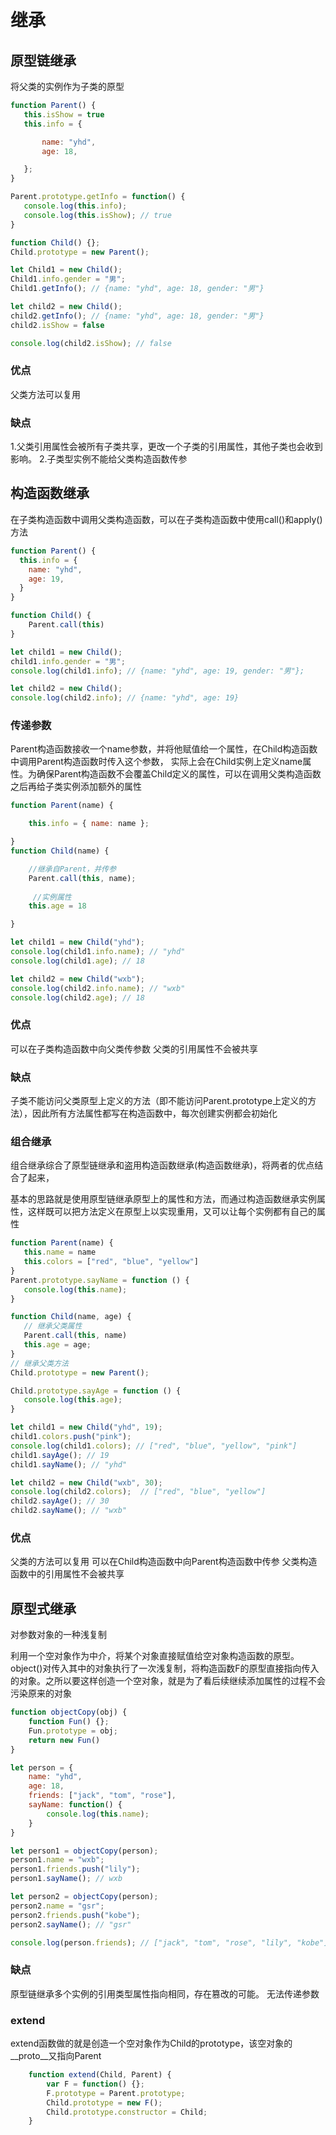 # 继承

## 原型链继承

将父类的实例作为子类的原型
``` javascript 
function Parent() {
   this.isShow = true
   this.info = {

       name: "yhd",
       age: 18,

   }; 
}

Parent.prototype.getInfo = function() {
   console.log(this.info); 
   console.log(this.isShow); // true
}

function Child() {}; 
Child.prototype = new Parent(); 

let Child1 = new Child(); 
Child1.info.gender = "男"; 
Child1.getInfo(); // {name: "yhd", age: 18, gender: "男"}

let child2 = new Child(); 
child2.getInfo(); // {name: "yhd", age: 18, gender: "男"}
child2.isShow = false

console.log(child2.isShow); // false

```

### 优点

父类方法可以复用

### 缺点

1.父类引用属性会被所有子类共享，更改一个子类的引用属性，其他子类也会收到影响。
2.子类型实例不能给父类构造函数传参

## 构造函数继承

在子类构造函数中调用父类构造函数，可以在子类构造函数中使用call()和apply()方法

``` javascript
function Parent() {
  this.info = {
    name: "yhd",
    age: 19,
  }
}

function Child() {
    Parent.call(this)
}

let child1 = new Child();
child1.info.gender = "男";
console.log(child1.info); // {name: "yhd", age: 19, gender: "男"};

let child2 = new Child();
console.log(child2.info); // {name: "yhd", age: 19}
```

### 传递参数

Parent构造函数接收一个name参数，并将他赋值给一个属性，在Child构造函数中调用Parent构造函数时传入这个参数， 实际上会在Child实例上定义name属性。为确保Parent构造函数不会覆盖Child定义的属性，可以在调用父类构造函数之后再给子类实例添加额外的属性

``` javascript 
function Parent(name) {

    this.info = { name: name };

}
function Child(name) {

    //继承自Parent，并传参
    Parent.call(this, name);
    
     //实例属性
    this.age = 18

}

let child1 = new Child("yhd"); 
console.log(child1.info.name); // "yhd"
console.log(child1.age); // 18

let child2 = new Child("wxb"); 
console.log(child2.info.name); // "wxb"
console.log(child2.age); // 18

```

### 优点

可以在子类构造函数中向父类传参数
父类的引用属性不会被共享

### 缺点

子类不能访问父类原型上定义的方法（即不能访问Parent.prototype上定义的方法），因此所有方法属性都写在构造函数中，每次创建实例都会初始化

### 组合继承

组合继承综合了原型链继承和盗用构造函数继承(构造函数继承)，将两者的优点结合了起来，

基本的思路就是使用原型链继承原型上的属性和方法，而通过构造函数继承实例属性，这样既可以把方法定义在原型上以实现重用，又可以让每个实例都有自己的属性

``` javascript 
function Parent(name) {
   this.name = name
   this.colors = ["red", "blue", "yellow"]
}
Parent.prototype.sayName = function () {
   console.log(this.name);
}

function Child(name, age) {
   // 继承父类属性
   Parent.call(this, name)
   this.age = age;
}
// 继承父类方法
Child.prototype = new Parent();

Child.prototype.sayAge = function () {
   console.log(this.age);
}

let child1 = new Child("yhd", 19);
child1.colors.push("pink");
console.log(child1.colors); // ["red", "blue", "yellow", "pink"]
child1.sayAge(); // 19
child1.sayName(); // "yhd"

let child2 = new Child("wxb", 30);
console.log(child2.colors);  // ["red", "blue", "yellow"]
child2.sayAge(); // 30
child2.sayName(); // "wxb"
```

### 优点

父类的方法可以复用
可以在Child构造函数中向Parent构造函数中传参
父类构造函数中的引用属性不会被共享

## 原型式继承

对参数对象的一种浅复制

利用一个空对象作为中介，将某个对象直接赋值给空对象构造函数的原型。
object()对传入其中的对象执行了一次浅复制，将构造函数F的原型直接指向传入的对象。之所以要这样创造一个空对象，就是为了看后续继续添加属性的过程不会污染原来的对象

```javascript
function objectCopy(obj) {
    function Fun() {};
    Fun.prototype = obj;
    return new Fun()
}

let person = {
    name: "yhd",
    age: 18,
    friends: ["jack", "tom", "rose"],
    sayName: function() {
        console.log(this.name);
    }
}

let person1 = objectCopy(person);
person1.name = "wxb";
person1.friends.push("lily");
person1.sayName(); // wxb

let person2 = objectCopy(person);
person2.name = "gsr";
person2.friends.push("kobe");
person2.sayName(); // "gsr"

console.log(person.friends); // ["jack", "tom", "rose", "lily", "kobe"]
```
### 缺点
原型链继承多个实例的引用类型属性指向相同，存在篡改的可能。
无法传递参数

### extend
extend函数做的就是创造一个空对象作为Child的prototype，该空对象的__proto__又指向Parent

```javascript
    function extend(Child, Parent) {
        var F = function() {};
        F.prototype = Parent.prototype;
        Child.prototype = new F();
        Child.prototype.constructor = Child;
    }
```
